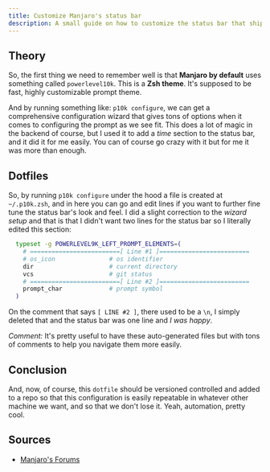 ```yaml
---
title: Customize Manjaro's status bar
description: A small guide on how to customize the status bar that ships with Manjaro
---
```


## Theory

So, the first thing we need to remember well is that **Manjaro by default** uses 
something called `powerlevel10k`. This is a **Zsh theme**. It's supposed to be fast, 
highly customizable prompt theme.

And by running something like: `p10k configure`, we can get a comprehensive configuration 
wizard that gives tons of options when it comes to configuring the prompt as we 
see fit. This does a lot of magic in the backend of course, but I used it to add a 
_time_ section to the status bar, and it did it for me easily. You can of course go 
crazy with it but for me it was more than enough.

## Dotfiles

So, by running `p10k configure` under the hood a file is created at `~/.p10k.zsh`, 
and in here you can go and edit lines if you want to further fine tune the status 
bar's look and feel. I did a slight correction to the _wizard setup_ and that is that 
I didn't want two lines for the status bar so I literally edited this section:

```zsh
  typeset -g POWERLEVEL9K_LEFT_PROMPT_ELEMENTS=(
    # =========================[ Line #1 ]=========================
    # os_icon               # os identifier
    dir                     # current directory
    vcs                     # git status
    # =========================[ Line #2 ]=========================
    prompt_char             # prompt symbol
  )
```
On the comment that says `[ LINE #2 ]`, there used to be a `\n`, I simply deleted 
that and the status bar was one line and _I was happy_.

_Comment:_ It's pretty useful to have these auto-generated files but with tons of 
comments to help you navigate them more easily.

## Conclusion

And, now, of course, this `dotfile` should be versioned controlled and added to 
a repo so that this configuration is easily repeatable in whatever other machine we 
want, and so that we don't lose it. Yeah, automation, pretty cool.

## Sources

- [Manjaro's Forums](https://forum.manjaro.org/t/howto-p10k-powerline-and-zsh-101/61160)